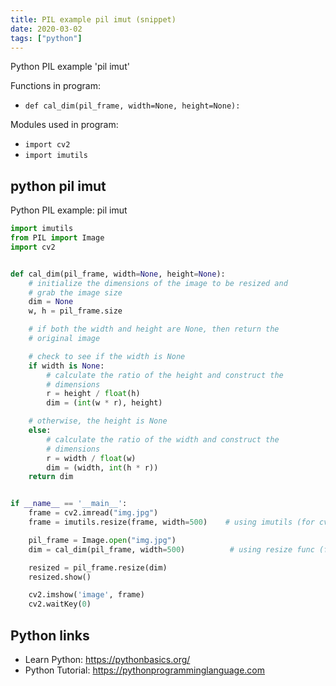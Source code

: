 ```yaml
---
title: PIL example pil imut (snippet)
date: 2020-03-02
tags: ["python"]
---
```

Python PIL example 'pil imut'

Functions in program: 
* `def cal_dim(pil_frame, width=None, height=None):`

Modules used in program: 
* `import cv2`
* `import imutils`

## python pil imut

Python PIL example: pil imut

```python
import imutils
from PIL import Image
import cv2


def cal_dim(pil_frame, width=None, height=None):
    # initialize the dimensions of the image to be resized and
    # grab the image size
    dim = None
    w, h = pil_frame.size

    # if both the width and height are None, then return the
    # original image

    # check to see if the width is None
    if width is None:
        # calculate the ratio of the height and construct the
        # dimensions
        r = height / float(h)
        dim = (int(w * r), height)

    # otherwise, the height is None
    else:
        # calculate the ratio of the width and construct the
        # dimensions
        r = width / float(w)
        dim = (width, int(h * r))
    return dim


if __name__ == '__main__':
    frame = cv2.imread("img.jpg")
    frame = imutils.resize(frame, width=500)    # using imutils (for cv2)

    pil_frame = Image.open("img.jpg")
    dim = cal_dim(pil_frame, width=500)          # using resize func (for PIL)

    resized = pil_frame.resize(dim)
    resized.show()

    cv2.imshow('image', frame)
    cv2.waitKey(0)


```

## Python links

- Learn Python: https://pythonbasics.org/
- Python Tutorial: https://pythonprogramminglanguage.com
